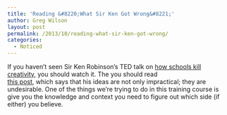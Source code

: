 ```yaml
---
title: 'Reading &#8220;What Sir Ken Got Wrong&#8221;'
author: Greg Wilson
layout: post
permalink: /2013/10/reading-what-sir-ken-got-wrong/
categories:
  - Noticed
---
```

If you haven&#8217;t seen Sir Ken Robinson&#8217;s TED talk on [how schools kill creativity][1], you should watch it. The you should read  
[this post][2], which says that his ideas are not only impractical; they are undesirable. One of the things we&#8217;re trying to do in this training course is give you the knowledge and context you need to figure out which side (if either) you believe.

 [1]: http://www.ted.com/talks/ken_robinson_says_schools_kill_creativity.html
 [2]: http://pragmaticreform.wordpress.com/2013/10/12/what-sir-ken-got-wrong/